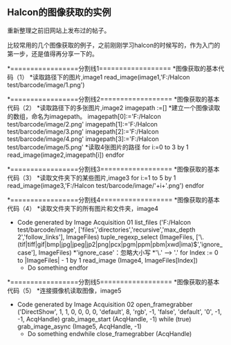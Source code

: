 ## Halcon的图像获取的实例

重新整理之前旧网站上发布过的帖子。 

比较常用的几个图像获取的例子，之前刚刚学习halcon的时候写的，作为入门的第一步，还是值得再分享一下的。 

*=================分割线1================== 
*图像获取的基本代码（1） 
*读取路径下的图片,image1 
read_image(image1,'F:/Halcon test/barcode/image/1.png') 

*=================分割线2================== 
*图像获取的基本代码（2） 
*读取路径下的多张图片,image2 
imagepath :=[] 
*建立一个图像读取的数组，命名为imagepath。 
imagepath[0]:='F:/Halcon test/barcode/image/2.png' 
imagepath[1]:='F:/Halcon test/barcode/image/3.png' 
imagepath[2]:='F:/Halcon test/barcode/image/4.png' 
imagepath[3]:='F:/Halcon test/barcode/image/5.png' 
*读取4张图片的路径 
for i:=0 to 3 by 1 
    read_image(image2,imagepath[i]) 
endfor 

*=================分割线3================== 
*图像获取的基本代码（3） 
*读取文件夹下的某些图片,image3 
for i:=1 to 5 by 1 
    read_image(image3,'F:/Halcon test/barcode/image/'+i+'.png') 
endfor 


*=================分割线4================== 
*图像获取的基本代码（4） 
*读取文件夹下的所有图片和文件夹，image4 
* Code generated by Image Acquisition 01 
list_files ('F:/Halcon test/barcode/image', ['files','directories','recursive','max_depth 2','follow_links'], ImageFiles) 
tuple_regexp_select (ImageFiles, ['\\.(tif|tiff|gif|bmp|jpg|jpeg|jp2|png|pcx|pgm|ppm|pbm|xwd|ima)$','ignore_case'], ImageFiles) 
*'ignore_case'：忽略大小写 
*'\\.'  --> '.' 
for Index := 0 to |ImageFiles| - 1 by 1 
    read_image (Image4, ImageFiles[Index]) 
    * Do something 
endfor 

*=================分割线5================== 
*图像获取的基本代码（5） 
*连接摄像机读取图像，image5 
* Code generated by Image Acquisition 02 
open_framegrabber ('DirectShow', 1, 1, 0, 0, 0, 0, 'default', 8, 'rgb', -1, 'false', 'default', '0', -1, -1, AcqHandle) 
grab_image_start (AcqHandle, -1) 
while (true) 
    grab_image_async (Image5, AcqHandle, -1) 
    * Do something 
endwhile 
close_framegrabber (AcqHandle)
